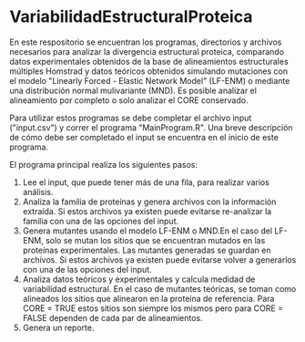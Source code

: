﻿# VariabilidadEstructuralProteica

En este respositorio se encuentran los programas, directorios y archivos necesarios para analizar la divergencia estructural proteica, comparando datos experimentales obtenidos de la base de alineamientos estructurales múltiples Homstrad y datos teóricos obtenidos simulando mutaciones con el modelo "Linearly Forced - Elastic Network Model" (LF-ENM) o mediante una distribución normal mulivariante (MND). Es posible analizar el alineamiento por completo o solo analizar el CORE conservado.

Para utilizar estos programas se debe completar el archivo input ("input.csv") y correr el programa "MainProgram.R". Una breve  descripción de cómo debe ser completado el input se encuentra en el inicio de este programa.

El programa principal realiza los siguientes pasos:

1) Lee el input, que puede tener más de una fila, para realizar varios análisis.
2) Analiza la familia de proteínas y genera archivos con la información extraída. Si estos archivos ya existen puede evitarse re-analizar la familia con una de las opciones del input.
3) Genera mutantes usando el modelo LF-ENM o MND.En el caso del LF-ENM, solo se mutan los sitios que se encuentran mutados en las proteínas experimentales. Las mutantes generadas se guardan en archivos. Si estos archivos ya existen puede evitarse volver a generarlos con una de las opciones del input.
4) Analiza datos teóricos y experimentales y calcula medidad de variabilidad estructural. En el caso de mutantes teóricas, se toman como alineados los sitios que alinearon en la proteína de referencia. Para CORE = TRUE estos sitios son siempre los mismos pero para CORE = FALSE dependen de cada par de alineamientos. 
5) Genera un reporte.

 
